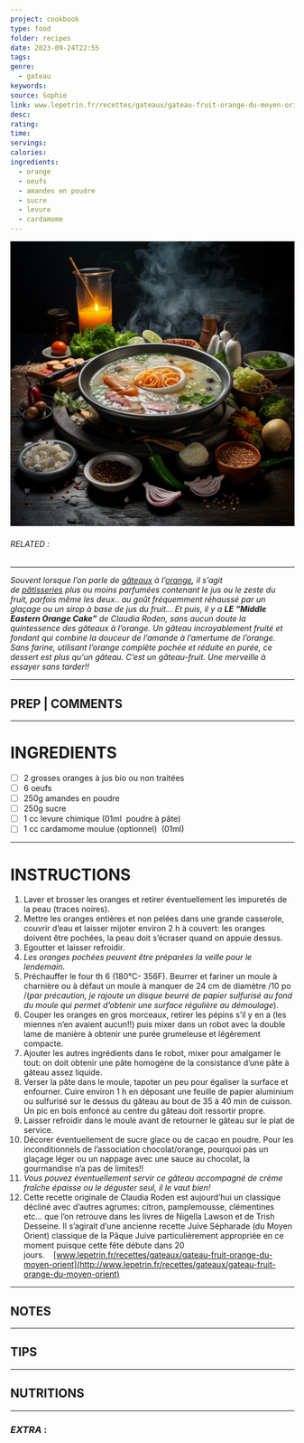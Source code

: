 ```yaml
---
project: cookbook
type: food
folder: recipes
date: 2023-09-24T22:55
tags: 
genre:
  - gateau
keywords: 
source: Sophie
link: www.lepetrin.fr/recettes/gateaux/gateau-fruit-orange-du-moyen-orient
desc: 
rating: 
time: 
servings: 
calories: 
ingredients:
  - orange
  - oeufs
  - amandes en poudre
  - sucre
  - levure
  - cardamome
---
```


![IMAGE](_default.png)

###### *RELATED* : 
---
_Souvent lorsque l’on parle de_ _[gâteaux](http://www.lepetrin.fr/category/recettes/gateaux/)_ _à l’[orange](http://www.lepetrin.fr/tag/orange/), il s’agit de_ _[pâtisseries](http://www.lepetrin.fr/category/recettes/patisseries/)_ _plus ou moins parfumées contenant le jus ou le zeste du fruit, parfois même les deux.. au goût fréquemment réhaussé par un glaçage ou un sirop à base de jus du fruit… Et puis, il y a_ **_LE “Middle Eastern Orange Cake”_** _de Claudia Roden, sans aucun doute la quintessence des gâteaux à l’orange. Un gâteau incroyablement fruité et fondant qui combine la douceur de l’amande à l’amertume de l’orange. Sans farine, utilisant l’orange complète pochée et réduite en purée, ce dessert est plus qu’un gâteau. C’est un gâteau-fruit. Une merveille à essayer sans tarder!!_

---
## PREP | COMMENTS



---
# INGREDIENTS

- [ ] 2 grosses oranges à jus bio ou non traitées
- [ ] 6 oeufs
- [ ] 250g amandes en poudre
- [ ] 250g sucre
- [ ] 1 cc levure chimique (01ml  poudre à pâte)
- [ ] 1 cc cardamome moulue (optionnel)  (01ml)

---
# INSTRUCTIONS

1. Laver et brosser les oranges et retirer éventuellement les impuretés de la peau (traces noires).
2. Mettre les oranges entières et non pelées dans une grande casserole, couvrir d’eau et laisser mijoter environ 2 h à couvert: les oranges doivent être pochées, la peau doit s’écraser quand on appuie dessus.
3. Egoutter et laisser refroidir.
4. _Les oranges pochées peuvent être préparées la veille pour le lendemain._
5. Préchauffer le four th 6 (180°C- 356F). Beurrer et fariner un moule à charnière ou à défaut un moule à manquer de 24 cm de diamètre /10 po /(_par précaution, je rajoute un disque beurré de papier sulfurisé au fond du moule qui permet d’obtenir une surface régulière au démoulage_).
6. Couper les oranges en gros morceaux, retirer les pépins s’il y en a (les miennes n’en avaient aucun!!) puis mixer dans un robot avec la double lame de manière à obtenir une purée grumeleuse et légèrement compacte.
7. Ajouter les autres ingrédients dans le robot, mixer pour amalgamer le tout: on doit obtenir une pâte homogène de la consistance d’une pâte à gâteau assez liquide.
8. Verser la pâte dans le moule, tapoter un peu pour égaliser la surface et enfourner. Cuire environ 1 h en déposant une feuille de papier aluminium ou sulfurisé sur le dessus du gâteau au bout de 35 à 40 min de cuisson. Un pic en bois enfoncé au centre du gâteau doit ressortir propre.
9. Laisser refroidir dans le moule avant de retourner le gâteau sur le plat de service.
10. Décorer éventuellement de sucre glace ou de cacao en poudre. Pour les inconditionnels de l’association chocolat/orange, pourquoi pas un glaçage léger ou un nappage avec une sauce au chocolat, la gourmandise n’a pas de limites!!
11. _Vous pouvez éventuellement servir ce gâteau accompagné de crème fraîche épaisse ou le déguster seul, il le vaut bien!_
12. Cette recette originale de Claudia Roden est aujourd’hui un classique décliné avec d’autres agrumes: citron, pamplemousse, clémentines etc... que l’on retrouve dans les livres de Nigella Lawson et de Trish Desseine. Il s’agirait d’une ancienne recette Juive Sépharade (du Moyen Orient) classique de la Pâque Juive particulièrement appropriée en ce moment puisque cette fête débute dans 20 jours.    [www.lepetrin.fr/recettes/gateaux/gateau-fruit-orange-du-moyen-orient](http://www.lepetrin.fr/recettes/gateaux/gateau-fruit-orange-du-moyen-orient)

---
## NOTES



---
## TIPS



---
## NUTRITIONS



---
### *EXTRA* :



